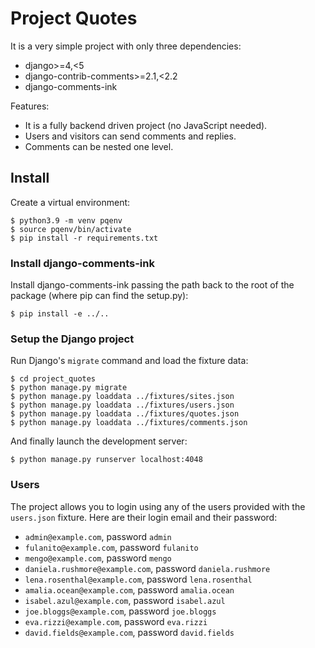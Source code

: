 # Project Quotes

It is a very simple project with only three dependencies:
 * django>=4,<5
 * django-contrib-comments>=2.1,<2.2
 * django-comments-ink

Features:
 * It is a fully backend driven project (no JavaScript needed).
 * Users and visitors can send comments and replies.
 * Comments can be nested one level.

## Install

Create a virtual environment:

    $ python3.9 -m venv pqenv
    $ source pqenv/bin/activate
    $ pip install -r requirements.txt

### Install django-comments-ink

Install django-comments-ink passing the path back to the root of the package (where pip can find the setup.py):

    $ pip install -e ../..

### Setup the Django project

Run Django's `migrate` command and load the fixture data:

    $ cd project_quotes
    $ python manage.py migrate
    $ python manage.py loaddata ../fixtures/sites.json
    $ python manage.py loaddata ../fixtures/users.json
    $ python manage.py loaddata ../fixtures/quotes.json
    $ python manage.py loaddata ../fixtures/comments.json

And finally launch the development server:

    $ python manage.py runserver localhost:4048

### Users

The project allows you to login using any of the users provided with the `users.json` fixture. Here are their login email and their password:

 * `admin@example.com`, password `admin`
 * `fulanito@example.com`, password `fulanito`
 * `mengo@example.com`, password `mengo`
 * `daniela.rushmore@example.com`, password `daniela.rushmore`
 * `lena.rosenthal@example.com`, password `lena.rosenthal`
 * `amalia.ocean@example.com`, password `amalia.ocean`
 * `isabel.azul@example.com`, password `isabel.azul`
 * `joe.bloggs@example.com`, password `joe.bloggs`
 * `eva.rizzi@example.com`, password `eva.rizzi`
 * `david.fields@example.com`, password `david.fields`
